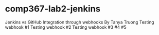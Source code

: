 # comp367-lab2-jenkins
Jenkins vs GitHub Integration through webhooks
By Tanya Truong
Testing webhook #1
Testing webhook #2
Testing webhook #3
#4
#5
